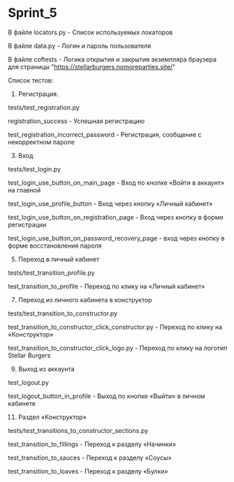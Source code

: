 # Sprint_5

В файле locators.py - Список используемых локаторов

В файле data.py - Логин и пароль пользователя

В файле coftests - Логика открытия и закрытия экземпляра браузера для страницы "https://stellarburgers.nomoreparties.site/"

Список тестов:

1. Регистрация:
   
tests/test_registration.py

registration_success - Успешная регистрацию

test_registration_incorrect_password - Регистрация, сообщение c некорректном пароле

3. Вход

tests/test_login.py

test_login_use_button_on_main_page - Вход по кнопке «Войти в аккаунт» на главной

test_login_use_profile_button - Вход через кнопку «Личный кабинет»

test_login_use_button_on_registration_page - Вход через кнопку в форме регистрации

test_login_use_button_on_password_recovery_page - вход через кнопку в форме восстановления пароля

5. Переход в личный кабинет

tests/test_transition_profile.py

test_transition_to_profile - Переход по клику на «Личный кабинет»


7. Переход из личного кабинета в конструктор
   
tests/test_transition_to_constructor.py

test_transition_to_constructor_click_constructor.py - Переход по клику на «Конструктор»

test_transition_to_constructor_click_logo.py - Переход по клику на логотип Stellar Burgers


9. Выход из аккаунта
    
test_logout.py

test_logout_button_in_profile - Выход по кнопке «Выйти» в личном кабинете

11. Раздел «Конструктор»

tests/test_transitions_to_constructor_sections.py

test_transition_to_fillings - Переход к разделу «Начинки»

test_transition_to_sauces - Переход к разделу «Соусы»

test_transition_to_loaves - Переход к разделу «Булки»

